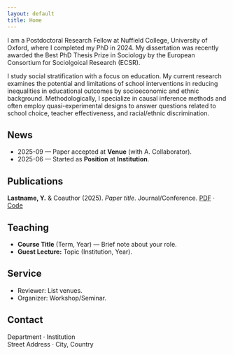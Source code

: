 ```yaml
---
layout: default
title: Home
---
```


<!-- Email: <your.email@uni.edu> · [Google Scholar](https://scholar.google.com/) · [ORCID](https://orcid.org/) · [GitHub](https://github.com/your-username) -->

I am a Postdoctoral Research Fellow at Nuffield College, University of Oxford, where I completed my PhD in 2024. My dissertation was recently awarded the Best PhD Thesis Prize in Sociology by the European Consortium for Sociolgoical Research (ECSR).  

I study social stratification with a focus on education. My current research examines the potential and limitations of school interventions in reducing inequalities in educational outcomes by socioeconomic and ethnic background. Methodologically, I specialize in causal inference methods and often employ quasi-experimental designs to answer questions related to school choice, teacher effectiveness, and racial/ethnic discrimination. 


## News
- 2025-09 — Paper accepted at **Venue** (with A. Collaborator).
- 2025-06 — Started as **Position** at **Institution**.

## Publications
**Lastname, Y.** & Coauthor (2025). *Paper title*. Journal/Conference. [PDF](/assets/papers/your-paper.pdf) · [Code](https://github.com/your-username/your-repo)

## Teaching
- **Course Title** (Term, Year) — Brief note about your role.
- **Guest Lecture:** Topic (Institution, Year).

## Service
- Reviewer: List venues.
- Organizer: Workshop/Seminar.

## Contact
Department · Institution  
Street Address · City, Country
